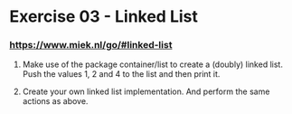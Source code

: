 # Exercise 03 - Linked List

### https://www.miek.nl/go/#linked-list

1. Make use of the package container/list to create a (doubly) linked list. Push the values 1, 2 and 4 to the list and then print it.

2. Create your own linked list implementation. And perform the same actions as above.